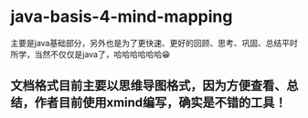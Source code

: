 # java-basis-4-mind-mapping
主要是java基础部分，另外也是为了更快速、更好的回顾、思考、巩固、总结平时所学，当然不仅仅是java了，哈哈哈哈哈哈😁
## 文档格式目前主要以思维导图格式，因为方便查看、总结，作者目前使用xmind编写，确实是不错的工具！
